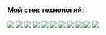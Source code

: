### Мой стек технологий:

<img src="https://img.shields.io/badge/HTML-D8BFD8?style=for-the-badge&logo=html5&logoColor=black"/> <img src="https://img.shields.io/badge/CSS3-DDA0DD?style=for-the-badge&logo=css3&logoColor=black"/> <img src="https://img.shields.io/badge/react-EE82EE?style=for-the-badge&logo=react&logoColor=black"/> <img src="https://img.shields.io/badge/javascript-DA70D6?style=for-the-badge&logo=javascript&logoColor=black"/> <img src="https://img.shields.io/badge/typescript-BA55D3?style=for-the-badge&logo=typescript&logoColor=black"/> <img src="https://img.shields.io/badge/cypress-9370DB?style=for-the-badge&logo=cypress&logoColor=black"/> <img src="https://img.shields.io/badge/express-9400D3?style=for-the-badge&logo=express&logoColor=black"/> <img src="https://img.shields.io/badge/webpack-9400D3?style=for-the-badge&logo=webpack&logoColor=black"/> <img src="https://img.shields.io/badge/redux-9400D3?style=for-the-badge&logo=redux&logoColor=black"/> <img src="https://img.shields.io/badge/NodeJS-9400D3?style=for-the-badge&logo=node.js&logoColor=black"/> <img src="https://img.shields.io/badge/postgresql-9400D3?style=for-the-badge&logo=postgresql&logoColor=black"/>
